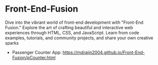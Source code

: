 # Front-End-Fusion
Dive into the vibrant world of front-end development with "Front-End Fusion." Explore the art of crafting beautiful and interactive web experiences through HTML, CSS, and JavaScript. Learn from code examples, tutorials, and community projects, and share your own creative sparks

+ Passenger Counter App: https://mdrajin2004.github.io/Front-End-Fusion/pCounter.html
